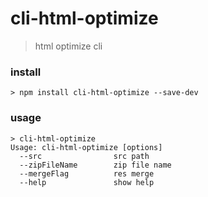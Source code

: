 # cli-html-optimize
> html optimize cli

### install
```
> npm install cli-html-optimize --save-dev
```

### usage
```
> cli-html-optimize
Usage: cli-html-optimize [options]
  --src                src path
  --zipFileName        zip file name
  --mergeFlag          res merge
  --help               show help
```